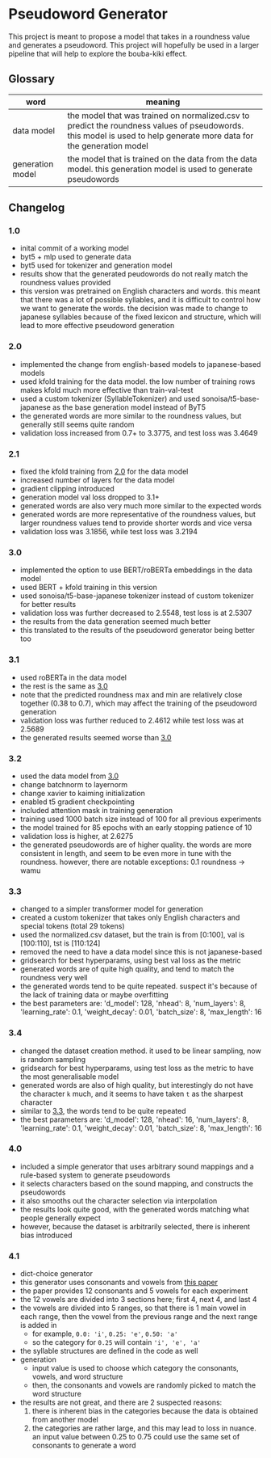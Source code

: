 # Pseudoword Generator

This project is meant to propose a model that takes in a roundness value and generates a pseudoword. This project will hopefully be used in a larger pipeline that will help to explore the bouba-kiki effect.

## Glossary

| word             | meaning                                                                                                                                                             |
| ---------------- | ------------------------------------------------------------------------------------------------------------------------------------------------------------------- |
| data model       | the model that was trained on normalized.csv to predict the roundness values of pseudowords. this model is used to help generate more data for the generation model |
| generation model | the model that is trained on the data from the data model. this generation model is used to generate pseudowords                                                    |

## Changelog

### 1.0

- inital commit of a working model
- byt5 + mlp used to generate data
- byt5 used for tokenizer and generation model
- results show that the generated peudowords do not really match the roundness values provided
- this version was pretrained on English characters and words. this meant that there was a lot of possible syllables, and it is difficult to control how we want to generate the words. the decision was made to change to japanese syllables because of the fixed lexicon and structure, which will lead to more effective pseudoword generation

### 2.0

- implemented the change from english-based models to japanese-based models
- used kfold training for the data model. the low number of training rows makes kfold much more effective than train-val-test
- used a custom tokenizer (SyllableTokenizer) and used sonoisa/t5-base-japanese as the base generation model instead of ByT5
- the generated words are more similar to the roundness values, but generally still seems quite random
- validation loss increased from 0.7+ to 3.3775, and test loss was 3.4649

### 2.1

- fixed the kfold training from [2.0](#20) for the data model
- increased number of layers for the data model
- gradient clipping introduced
- generation model val loss dropped to 3.1+
- generated words are also very much more similar to the expected words
- generated words are more representative of the roundness values, but larger roundness values tend to provide shorter words and vice versa
- validation loss was 3.1856, while test loss was 3.2194

### 3.0

- implemented the option to use BERT/roBERTa embeddings in the data model
- used BERT + kfold training in this version
- used sonoisa/t5-base-japanese tokenizer instead of custom tokenizer for better results
- validation loss was further decreased to 2.5548, test loss is at 2.5307
- the results from the data generation seemed much better
- this translated to the results of the pseudoword generator being better too

### 3.1

- used roBERTa in the data model
- the rest is the same as [3.0](#30)
- note that the predicted roundness max and min are relatively close together (0.38 to 0.7), which may affect the training of the pseudoword generation
- validation loss was further reduced to 2.4612 while test loss was at 2.5689
- the generated results seemed worse than [3.0](#30)

### 3.2

- used the data model from [3.0](#30)
- change batchnorm to layernorm
- change xavier to kaiming initialization
- enabled t5 gradient checkpointing
- included attention mask in training generation
- training used 1000 batch size instead of 100 for all previous experiments
- the model trained for 85 epochs with an early stopping patience of 10
- validation loss is higher, at 2.6275
- the generated pseudowords are of higher quality. the words are more consistent in length, and seem to be even more in tune with the roundness. however, there are notable exceptions: 0.1 roundness -> wamu

### 3.3

- changed to a simpler transformer model for generation
- created a custom tokenizer that takes only English characters and special tokens (total 29 tokens)
- used the normalized.csv dataset, but the train is from [0:100], val is [100:110], tst is [110:124]
- removed the need to have a data model since this is not japanese-based
- gridsearch for best hyperparams, using best val loss as the metric
- generated words are of quite high quality, and tend to match the roundness very well
- the generated words tend to be quite repeated. suspect it's because of the lack of training data or maybe overfitting
- the best parameters are: 'd_model': 128, 'nhead': 8, 'num_layers': 8, 'learning_rate': 0.1, 'weight_decay': 0.01, 'batch_size': 8, 'max_length': 16

### 3.4

- changed the dataset creation method. it used to be linear sampling, now is random sampling
- gridsearch for best hyperparams, using test loss as the metric to have the most generalisable model
- generated words are also of high quality, but interestingly do not have the character `k` much, and it seems to have taken `t` as the sharpest character
- similar to [3.3](#33), the words tend to be quite repeated
- the best parameters are: 'd_model': 128, 'nhead': 16, 'num_layers': 8, 'learning_rate': 0.1, 'weight_decay': 0.01, 'batch_size': 8, 'max_length': 16

### 4.0

- included a simple generator that uses arbitrary sound mappings and a rule-based system to generate pseudowords
- it selects characters based on the sound mapping, and constructs the pseudowords
- it also smooths out the character selection via interpolation
- the results look quite good, with the generated words matching what people generally expect
- however, because the dataset is arbitrarily selected, there is inherent bias introduced

### 4.1

- dict-choice generator
- this generator uses consonants and vowels from [this paper](https://arxiv.org/html/2310.16781v2)
- the paper provides 12 consonants and 5 vowels for each experiment
- the 12 vowels are divided into 3 sections here; first 4, next 4, and last 4
- the vowels are divided into 5 ranges, so that there is 1 main vowel in each range, then the vowel from the previous range and the next range is added in
  - for example, `0.0: 'i'`, `0.25: 'e'`, `0.50: 'a'`
  - so the category for `0.25` will contain `'i', 'e', 'a'`
- the syllable structures are defined in the code as well
- generation
  - input value is used to choose which category the consonants, vowels, and word structure
  - then, the consonants and vowels are randomly picked to match the word structure
- the results are not great, and there are 2 suspected reasons:
  1. there is inherent bias in the categories because the data is obtained from another model
  2. the categories are rather large, and this may lead to loss in nuance. an input value between 0.25 to 0.75 could use the same set of consonants to generate a word
